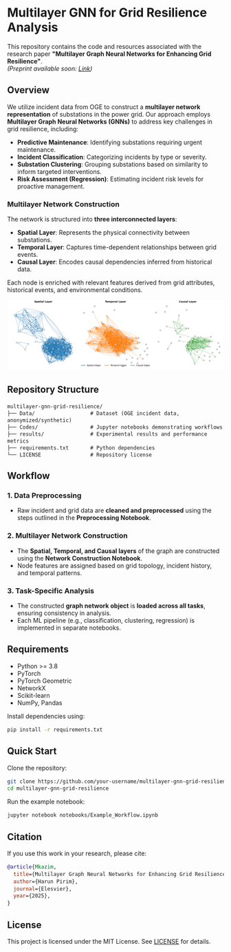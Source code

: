 # Multilayer GNN for Grid Resilience Analysis

This repository contains the code and resources associated with the research paper **"Multilayer Graph Neural Networks for Enhancing Grid Resilience"**.  
*(Preprint available soon: [Link](#))*

## Overview

We utilize incident data from OGE to construct a **multilayer network representation** of substations in the power grid. Our approach employs **Multilayer Graph Neural Networks (GNNs)** to address key challenges in grid resilience, including:

- **Predictive Maintenance**: Identifying substations requiring urgent maintenance.
- **Incident Classification**: Categorizing incidents by type or severity.
- **Substation Clustering**: Grouping substations based on similarity to inform targeted interventions.
- **Risk Assessment (Regression)**: Estimating incident risk levels for proactive management.

### Multilayer Network Construction

The network is structured into **three interconnected layers**:

- **Spatial Layer**: Represents the physical connectivity between substations.
- **Temporal Layer**: Captures time-dependent relationships between grid events.
- **Causal Layer**: Encodes causal dependencies inferred from historical data.

Each node is enriched with relevant features derived from grid attributes, historical events, and environmental conditions.

![Multilayer Network Visualization](network.png)

## Repository Structure

```
multilayer-gnn-grid-resilience/
├── Data/                  # Dataset (OGE incident data, anonymized/synthetic)
├── Codes/                 # Jupyter notebooks demonstrating workflows
├── results/               # Experimental results and performance metrics
├── requirements.txt       # Python dependencies
└── LICENSE                # Repository license
```

## Workflow

### 1. Data Preprocessing
- Raw incident and grid data are **cleaned and preprocessed** using the steps outlined in the **Preprocessing Notebook**.

### 2. Multilayer Network Construction
- The **Spatial, Temporal, and Causal layers** of the graph are constructed using the **Network Construction Notebook**.
- Node features are assigned based on grid topology, incident history, and temporal patterns.

### 3. Task-Specific Analysis
- The constructed **graph network object** is **loaded across all tasks**, ensuring consistency in analysis.
- Each ML pipeline (e.g., classification, clustering, regression) is implemented in separate notebooks.

## Requirements

- Python >= 3.8
- PyTorch
- PyTorch Geometric
- NetworkX
- Scikit-learn
- NumPy, Pandas

Install dependencies using:

```bash
pip install -r requirements.txt
```

## Quick Start

Clone the repository:
```bash
git clone https://github.com/your-username/multilayer-gnn-grid-resilience.git
cd multilayer-gnn-grid-resilience
```

Run the example notebook:
```bash
jupyter notebook notebooks/Example_Workflow.ipynb
```

## Citation

If you use this work in your research, please cite:

```bibtex
@article{Mkazim, 
  title={Multilayer Graph Neural Networks for Enhancing Grid Resilience},
  author={Harun Pirim},
  journal={Elesvier},
  year={2025},
}
```

## License

This project is licensed under the MIT License. See [LICENSE](LICENSE) for details.
